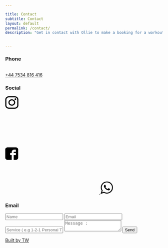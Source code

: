 ```yaml
---

title: Contact
subtitle: Contact
layout: default
permalink: /contact/
description: "Get in contact with Ollie to make a booking for a workout or to find out more about purchasing any of the online and in person services currently available. You can reach Ollie by social media, email or phone to organise that next session."


---
```

<div>
<h3>Phone</h3>
<br>
<a class="number" href="tel:+44 7534 816 416">+44 7534 816 416</a>
<h3>Social</h3>
<div class="icons">
<a href="https://www.instagram.com/olliefitness_/"><svg>
<path d="M30.4801 0H11.6172C5.21149 0 0 4.95203 0 11.0386V28.9614C0 35.0482 5.21149 40 11.6172 40H30.4801C36.8863 40 42.0978 35.048 42.0978 28.9614V11.0386C42.098 4.95203 36.8863 0 30.4801 0ZM38.3629 28.9614C38.3629 33.0913 34.8267 36.451 30.4803 36.451H11.6172C7.27103 36.4512 3.73512 33.0913 3.73512 28.9614V11.0386C3.73512 6.90894 7.27103 3.54899 11.6172 3.54899H30.4801C34.8265 3.54899 38.3627 6.90894 38.3627 11.0386V28.9614H38.3629Z" fill="black"/>
<path d="M21.0488 9.69409C15.0674 9.69409 10.2012 14.3176 10.2012 20.0008C10.2012 25.6838 15.0674 30.3071 21.0488 30.3071C27.0303 30.3071 31.8964 25.6838 31.8964 20.0008C31.8964 14.3176 27.0303 9.69409 21.0488 9.69409ZM21.0488 26.758C17.1272 26.758 13.9364 23.7267 13.9364 20.0006C13.9364 16.2742 17.1269 13.2428 21.0488 13.2428C24.9707 13.2428 28.1613 16.2742 28.1613 20.0006C28.1613 23.7267 24.9705 26.758 21.0488 26.758Z" fill="black"/>
<path d="M32.351 6.68481C31.6314 6.68481 30.9245 6.96163 30.4162 7.44666C29.9055 7.92932 29.6119 8.60125 29.6119 9.28738C29.6119 9.97139 29.9058 10.6431 30.4162 11.1281C30.9242 11.6108 31.6314 11.89 32.351 11.89C33.0731 11.89 33.7778 11.6108 34.2883 11.1281C34.7988 10.6431 35.0901 9.97115 35.0901 9.28738C35.0901 8.60125 34.7988 7.92932 34.2883 7.44666C33.7803 6.96163 33.0731 6.68481 32.351 6.68481Z" fill="black"/>
</svg></a>

<a href="https://www.facebook.com/Olliefitness-104848907922287"><svg>
<path d="M41.3466 6.66711C41.3466 3.164 38.0775 0 34.4555 0H6.8911C3.26914 0 0 3.164 0 6.66711V33.3329C0 36.836 3.26914 40 6.89156 40H20.6733V24.8889H15.6198V18.2222H20.6733V15.6249C20.6733 11.1453 24.1501 7.11111 28.4258 7.11111H33.9961V13.7778H28.4258C27.8161 13.7778 27.105 14.4938 27.105 15.5662V18.2222H33.9961V24.8889H27.105V40H34.4555C38.0775 40 41.3466 36.836 41.3466 33.3329V6.66711Z" fill="black"/>
</svg>
</a>
<a href="https://wa.me/447534816416">
<svg width="42" height="42" viewBox="0 0 33 34" fill="none" xmlns="http://www.w3.org/2000/svg">
<g clip-path="url(#clip0)">
<path d="M15.9569 0.966064H17.402C21.9954 1.2783 25.3697 3.10038 27.8457 5.59102C30.3169 8.07681 32.177 11.4099 32.4765 16.0304V17.4509C31.9237 23.6601 29.1042 27.606 24.923 30.1694C22.7674 31.4912 20.2736 32.3676 17.1724 32.5149C14.2536 32.654 11.8476 31.8997 9.88176 30.9622C9.62603 30.8404 9.22073 30.5775 9.02773 30.5662C8.77401 30.5508 8.27181 30.7822 7.91114 30.8962C5.38951 31.6993 2.87163 32.5141 0.357568 33.3408C0.318968 33.346 0.298864 33.3335 0.291626 33.3076C1.26588 30.5326 2.16494 27.6816 3.14884 24.9163C1.87705 22.6926 0.882691 20.1405 0.882691 16.8559C0.882691 13.5313 1.80749 10.8676 3.0829 8.7292C5.64418 4.4363 9.74183 1.47608 15.9569 0.966064ZM15.1358 29.9049C17.6279 30.1892 20.0404 29.7193 21.8687 28.9468C25.4597 27.4296 28.1199 24.4698 29.3563 20.6218C30.0604 18.4325 30.1099 15.8274 29.5863 13.6514C28.5864 9.49483 25.9804 6.52046 22.5583 4.86421C20.7469 3.98776 18.6621 3.35276 16.0558 3.47693C10.7551 3.72891 6.99157 6.81369 4.95541 10.5464C3.87541 12.5262 3.17056 15.1111 3.44438 17.9464C3.70734 20.6675 4.66511 22.6728 5.90715 24.5531C5.35669 26.169 4.8191 27.7973 4.26543 29.4095C5.99199 28.8998 7.6731 28.3445 9.35583 27.7908C10.9859 28.8412 12.829 29.6416 15.1358 29.9049Z" fill="black"/>
<path d="M11.228 9.55509C11.4158 9.53041 12.2131 9.49725 12.509 9.62101C12.8303 9.75529 12.9497 10.1961 13.0675 10.4801C13.3607 11.1867 13.5786 11.7185 13.8886 12.4619C14.0181 12.7725 14.2826 13.2033 14.2826 13.4532C14.2826 13.8731 13.9236 14.2953 13.6916 14.5764C13.4459 14.8741 12.9839 15.1576 12.969 15.5346C12.9574 15.8318 13.2569 16.2003 13.429 16.4596C14.5106 18.0907 15.8938 19.3445 17.7969 20.2259C18.051 20.3431 18.5242 20.6129 18.7824 20.5891C19.1985 20.5502 19.5053 19.9605 19.8001 19.5981C19.973 19.3862 20.4285 18.6448 20.7526 18.5741C21.0397 18.5114 21.5113 18.7516 21.8362 18.9041C22.5362 19.2325 23.098 19.5096 23.8064 19.8623C24.0823 19.9994 24.6098 20.1947 24.6934 20.424C24.87 20.909 24.5221 22.0665 24.3649 22.3727C24.0043 23.0757 23.0783 23.6573 22.2958 23.9254C21.9199 24.0544 21.3638 24.196 20.7522 24.1568C20.0104 24.1094 19.2359 23.8138 18.519 23.5618C16.2408 22.7622 14.8994 22.0071 13.1657 20.4236C12.1468 19.493 11.4017 18.4345 10.604 17.3182C9.87097 16.2921 8.99322 14.8846 8.96185 13.3206C8.94255 12.3636 9.14199 11.7485 9.48738 11.1074C9.82594 10.4789 10.3993 9.66267 11.228 9.55509Z" fill="black"/>
</g>
<defs>
<clipPath id="clip0">
<rect x="0.291626" y="0.966064" width="32.1668" height="32.3565" fill="white"/>
</clipPath>
</defs>
</svg>
</a>
</div>
<h3>Email</h3>
<form
action="https://formspree.io/meqroqbd" method="POST">

<label name="label">
<input type="text" name="Name" Placeholder="Name">
</label>
<label name="Email">
<input type="text" name="Email" Placeholder="Email">
</label>
<label name="Service">
<input type="text" name="Service" Placeholder="Service ( e.g 1-2-1 Personal Training Session )">
</label>

<label name="Message">
<textarea name="Message" placeholder="Message :"></textarea>
</label>
<input type="submit" class="submit" value="Send">
</form>

<a class="designer" href="https://tomwells.netlify.app/">Built by TW</a>
<div>
